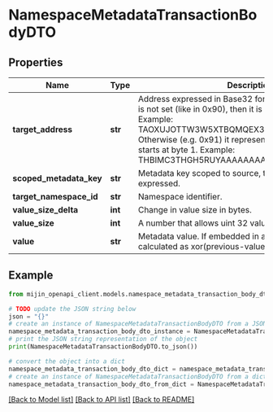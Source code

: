 # NamespaceMetadataTransactionBodyDTO


## Properties

Name | Type | Description | Notes
------------ | ------------- | ------------- | -------------
**target_address** | **str** | Address expressed in Base32 format. If the bit 0 of byte 0 is not set (like in 0x90), then it is a regular address. Example: TAOXUJOTTW3W5XTBQMQEX3SQNA6MCUVGXLXR3TA.  Otherwise (e.g. 0x91) it represents a namespace id which starts at byte 1. Example: THBIMC3THGH5RUYAAAAAAAAAAAAAAAAAAAAAAAA  | 
**scoped_metadata_key** | **str** | Metadata key scoped to source, target and type expressed. | 
**target_namespace_id** | **str** | Namespace identifier. | [optional] 
**value_size_delta** | **int** | Change in value size in bytes. | 
**value_size** | **int** | A number that allows uint 32 values. | 
**value** | **str** | Metadata value. If embedded in a transaction, this is calculated as xor(previous-value, value). | 

## Example

```python
from mijin_openapi_client.models.namespace_metadata_transaction_body_dto import NamespaceMetadataTransactionBodyDTO

# TODO update the JSON string below
json = "{}"
# create an instance of NamespaceMetadataTransactionBodyDTO from a JSON string
namespace_metadata_transaction_body_dto_instance = NamespaceMetadataTransactionBodyDTO.from_json(json)
# print the JSON string representation of the object
print(NamespaceMetadataTransactionBodyDTO.to_json())

# convert the object into a dict
namespace_metadata_transaction_body_dto_dict = namespace_metadata_transaction_body_dto_instance.to_dict()
# create an instance of NamespaceMetadataTransactionBodyDTO from a dict
namespace_metadata_transaction_body_dto_from_dict = NamespaceMetadataTransactionBodyDTO.from_dict(namespace_metadata_transaction_body_dto_dict)
```
[[Back to Model list]](../README.md#documentation-for-models) [[Back to API list]](../README.md#documentation-for-api-endpoints) [[Back to README]](../README.md)


